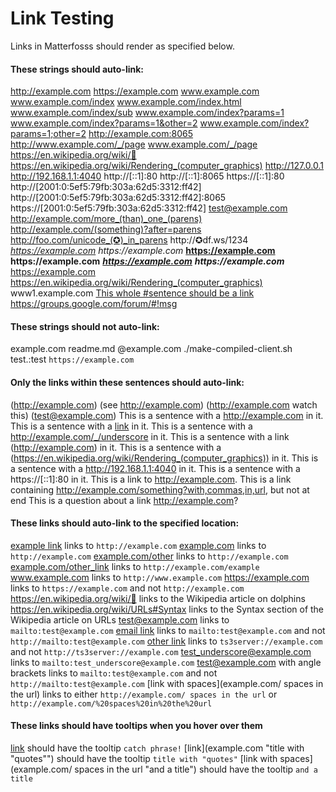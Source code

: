 # Link Testing
 
Links in Matterfosss should render as specified below.

#### These strings should auto-link:
 
http://example.com
https://example.com
www.example.com
www.example.com/index
www.example.com/index.html
www.example.com/index/sub
www.example.com/index?params=1
www.example.com/index?params=1&other=2
www.example.com/index?params=1;other=2
http://example.com:8065
http://www.example.com/_/page
www.example.com/_/page
https://en.wikipedia.org/wiki/🐬
https://en.wikipedia.org/wiki/Rendering_(computer_graphics)
http://127.0.0.1
http://192.168.1.1:4040
http://[::1]:80
http://[::1]:8065
https://[::1]:80
http://[2001:0:5ef5:79fb:303a:62d5:3312:ff42]
http://[2001:0:5ef5:79fb:303a:62d5:3312:ff42]:8065
https://[2001:0:5ef5:79fb:303a:62d5:3312:ff42]
test@example.com
http://example.com/more_(than)_one_(parens)
http://example.com/(something)?after=parens
http://foo.com/unicode_(✪)_in_parens
http://✪df.ws/1234
*https://example.com*
_https://example.com_
**https://example.com**
__https://example.com__
***https://example.com***
___https://example.com___
<https://example.com>
<https://en.wikipedia.org/wiki/Rendering_(computer_graphics)>
www1.example.com
[This whole #sentence should be a link](https://example.com)
https://groups.google.com/forum/#!msg

#### These strings should not auto-link:

example.com
readme.md
@example.com
./make-compiled-client.sh
test.:test
`https://example.com`

#### Only the links within these sentences should auto-link:

(http://example.com)
(see http://example.com)
(http://example.com watch this)
(test@example.com)
This is a sentence with a http://example.com in it.
This is a sentence with a [link](http://example.com) in it.
This is a sentence with a http://example.com/_/underscore in it.
This is a sentence with a link (http://example.com) in it.
This is a sentence with a (https://en.wikipedia.org/wiki/Rendering_(computer_graphics)) in it.
This is a sentence with a http://192.168.1.1:4040 in it.
This is a sentence with a https://[::1]:80 in it.
This is a link to http://example.com.
This is a link containing http://example.com/something?with,commas,in,url, but not at end
This is a question about a link http://example.com?

#### These links should auto-link to the specified location:

[example link](example.com) links to `http://example.com`
[example.com](example.com) links to `http://example.com`
[example.com/other](example.com) links to `http://example.com`
[example.com/other_link](example.com/example) links to `http://example.com/example`
www.example.com links to `http://www.example.com`
https://example.com links to `https://example.com` and not `http://example.com`
https://en.wikipedia.org/wiki/🐬 links to the Wikipedia article on dolphins
https://en.wikipedia.org/wiki/URLs#Syntax links to the Syntax section of the Wikipedia article on URLs
test@example.com links to `mailto:test@example.com`
[email link](mailto:test@example.com) links to `mailto:test@example.com` and not `http://mailto:test@example.com`
[other link](ts3server://example.com) links to `ts3server://example.com` and not `http://ts3server://example.com`
test_underscore@example.com links to `mailto:test_underscore@example.com`
<test@example.com> with angle brackets links to `mailto:test@example.com` and not `http://mailto:test@example.com`
[link with spaces](example.com/ spaces in the url) links to either `http://example.com/ spaces in the url` or `http://example.com/%20spaces%20in%20the%20url`

#### These links should have tooltips when you hover over them
[link](example.com "catch phrase!") should have the tooltip `catch phrase!`
[link](example.com "title with "quotes"") should have the tooltip `title with "quotes"`
[link with spaces](example.com/ spaces in the url "and a title") should have the tooltip `and a title`
